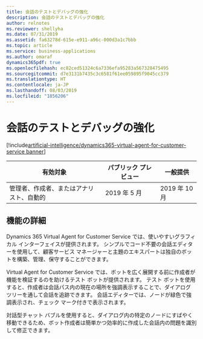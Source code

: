 ```yaml
---
title: 会話のテストとデバッグの強化
description: 会話のテストとデバッグの強化
author: relnotes
ms.reviewer: shellyha
ms.date: 07/31/2019
ms.assetid: fa63278d-615e-e911-a96c-000d3a1c7bbb
ms.topic: article
ms.service: business-applications
ms.author: omaraf
dynamics365pdf: true
ms.openlocfilehash: ec82ced51324c6a7336efa95283a567328475495
ms.sourcegitcommit: d7e3131b7435c3c6581f61ee059895f9045cc379
ms.translationtype: HT
ms.contentlocale: ja-JP
ms.lasthandoff: 08/03/2019
ms.locfileid: "1856206"
---
```

# <a name="enhanced-conversation-testing-and-debugging"></a>会話のテストとデバッグの強化
[!include[artificial-intelligence/dynamics365-virtual-agent-for-customer-service banner](../includes/artificial-intelligence/dynamics365-virtual-agent-for-customer-service.md)]

| 有効対象    |  パブリック プレビュー | 一般提供 | 
| ---------- | ---------- |---------- |
|管理者、作成者、またはアナリスト、自動的|2019 年 5 月| 2019 年 10 月|






## <a name="feature-details"></a>機能の詳細
<!--feature detail start -->
Dynamics 365 Virtual Agent for Customer Service では、使いやすいグラフィカル インターフェイスが提供されます。 シンプルでコード不要の会話エディターを使用して、顧客サービス マネージャーと主題のエキスパートは独自のボットを構築、管理、保守することができます。
  
Virtual Agent for Customer Service では、ボットを広く展開する前に作成者が機能を検証するのを助けるテスト ボットが提供されます。 テスト ボットを使用すると、作成者は会話パス内の現在の場所を強調表示することで、ダイアログ ツリーを通して会話を追跡できます。 会話エディターでは、ノードが緑色で強調表示され、チェック マーク付きで表示されます。

対話型チャット バブルを使用すると、ダイアログ内の特定のノードにすばやく移動できるため、ボット作成者は簡単かつ効率的に作成した会話内の問題を識別して修正できます。
<!--feature detail end -->











